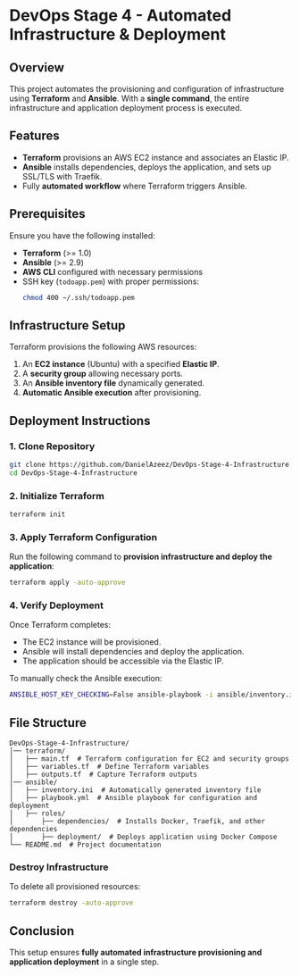 # DevOps Stage 4 - Automated Infrastructure & Deployment

## Overview
This project automates the provisioning and configuration of infrastructure using **Terraform** and **Ansible**. With a **single command**, the entire infrastructure and application deployment process is executed.

## Features
- **Terraform** provisions an AWS EC2 instance and associates an Elastic IP.
- **Ansible** installs dependencies, deploys the application, and sets up SSL/TLS with Traefik.
- Fully **automated workflow** where Terraform triggers Ansible.

## Prerequisites
Ensure you have the following installed:
- **Terraform** (>= 1.0)
- **Ansible** (>= 2.9)
- **AWS CLI** configured with necessary permissions
- SSH key (`todoapp.pem`) with proper permissions:
  ```bash
  chmod 400 ~/.ssh/todoapp.pem
  ```

## Infrastructure Setup
Terraform provisions the following AWS resources:
1. An **EC2 instance** (Ubuntu) with a specified **Elastic IP**.
2. A **security group** allowing necessary ports.
3. An **Ansible inventory file** dynamically generated.
4. **Automatic Ansible execution** after provisioning.

## Deployment Instructions
### 1. Clone Repository
```bash
git clone https://github.com/DanielAzeez/DevOps-Stage-4-Infrastructure.git
cd DevOps-Stage-4-Infrastructure
```

### 2. Initialize Terraform
```bash
terraform init
```

### 3. Apply Terraform Configuration
Run the following command to **provision infrastructure and deploy the application**:
```bash
terraform apply -auto-approve
```

### 4. Verify Deployment
Once Terraform completes:
- The EC2 instance will be provisioned.
- Ansible will install dependencies and deploy the application.
- The application should be accessible via the Elastic IP.

To manually check the Ansible execution:
```bash
ANSIBLE_HOST_KEY_CHECKING=False ansible-playbook -i ansible/inventory.ini ansible/playbook.yml
```

## File Structure
```
DevOps-Stage-4-Infrastructure/
│── terraform/
│   ├── main.tf  # Terraform configuration for EC2 and security groups
│   ├── variables.tf  # Define Terraform variables
│   ├── outputs.tf  # Capture Terraform outputs
│── ansible/
│   ├── inventory.ini  # Automatically generated inventory file
│   ├── playbook.yml  # Ansible playbook for configuration and deployment
│   ├── roles/
│       ├── dependencies/  # Installs Docker, Traefik, and other dependencies
│       ├── deployment/  # Deploys application using Docker Compose
└── README.md  # Project documentation
```

### Destroy Infrastructure
To delete all provisioned resources:
```bash
terraform destroy -auto-approve
```

## Conclusion
This setup ensures **fully automated infrastructure provisioning and application deployment** in a single step.


